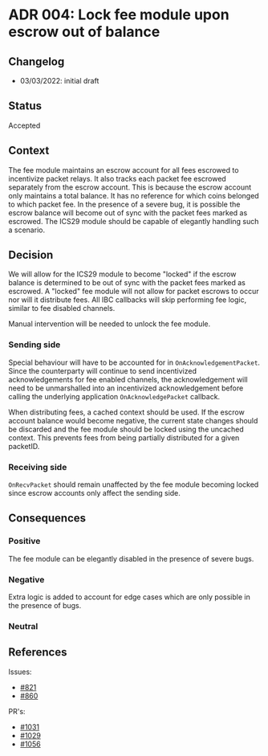 # ADR 004: Lock fee module upon escrow out of balance

## Changelog
* 03/03/2022: initial draft

## Status

Accepted

## Context

The fee module maintains an escrow account for all fees escrowed to incentivize packet relays. 
It also tracks each packet fee escrowed separately from the escrow account. This is because the escrow account only maintains a total balance. It has no reference for which coins belonged to which packet fee. 
In the presence of a severe bug, it is possible the escrow balance will become out of sync with the packet fees marked as escrowed.
The ICS29 module should be capable of elegantly handling such a scenario.

## Decision

We will allow for the ICS29 module to become "locked" if the escrow balance is determined to be out of sync with the packet fees marked as escrowed. 
A "locked" fee module will not allow for packet escrows to occur nor will it distribute fees. All IBC callbacks will skip performing fee logic, similar to fee disabled channels. 

Manual intervention will be needed to unlock the fee module. 

### Sending side

Special behaviour will have to be accounted for in `OnAcknowledgementPacket`. Since the counterparty will continue to send incentivized acknowledgements for fee enabled channels, the acknowledgement will need to be unmarshalled into an incentivized acknowledgement before calling the underlying application `OnAcknowledgePacket` callback. 

When distributing fees, a cached context should be used. If the escrow account balance would become negative, the current state changes should be discarded and the fee module should be locked using the uncached context. This prevents fees from being partially distributed for a given packetID.

### Receiving side

`OnRecvPacket` should remain unaffected by the fee module becoming locked since escrow accounts only affect the sending side. 

## Consequences

### Positive

The fee module can be elegantly disabled in the presence of severe bugs.

### Negative

Extra logic is added to account for edge cases which are only possible in the presence of bugs. 

### Neutral

## References

Issues:
- [#821](https://github.com/cosmos/ibc-go/issues/821)
- [#860](https://github.com/cosmos/ibc-go/issues/860)

PR's:
- [#1031](https://github.com/cosmos/ibc-go/pull/1031)
- [#1029](https://github.com/cosmos/ibc-go/pull/1029)
- [#1056](https://github.com/cosmos/ibc-go/pull/1056)

